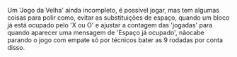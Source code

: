 Um 'Jogo da Velha' ainda incompleto, é possível jogar, mas tem algumas coisas para polir como, evitar as substituições de espaço,
quando um bloco já está ocupado pelo 'X ou O' e ajustar a contagem das 'jogadas' para quando aparecer uma mensagem de 'Espaço já ocupado',
nãocabe parando o jogo com empate só por técnicos bater as 9 rodadas por conta disso.
